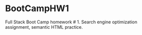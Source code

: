 # BootCampHW1
Full Stack Boot Camp homework # 1. Search engine optimization assignment, semantic HTML practice.
